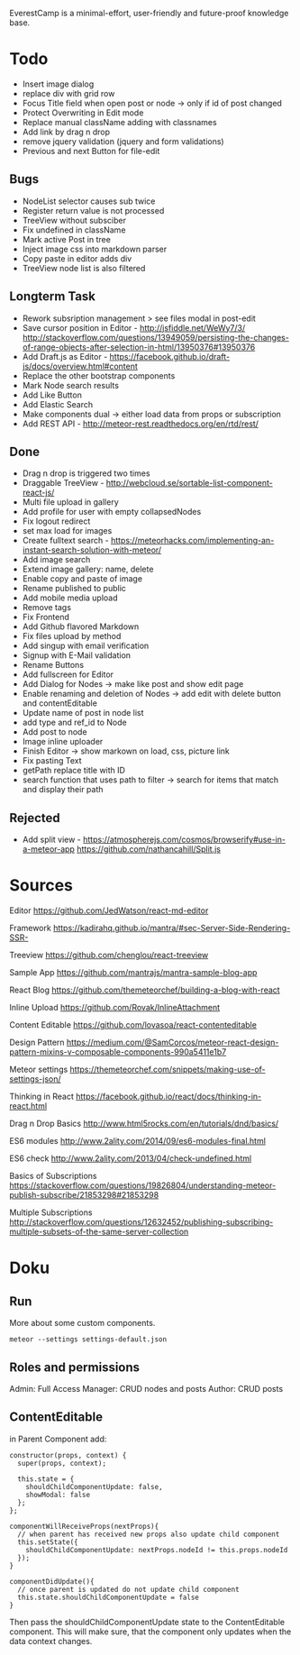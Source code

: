 EverestCamp is a minimal-effort, user-friendly and future-proof knowledge base.


# Todo

* Insert image dialog
* replace div with grid row
* Focus Title field when open post or node -> only if id of post changed
* Protect Overwriting in Edit mode
* Replace manual className adding with classnames
* Add link by drag n drop
* remove jquery validation (jquery and form validations)
* Previous and next Button for file-edit

## Bugs

* NodeList selector causes sub twice
* Register return value is not processed
* TreeView without subsciber
* Fix undefined in className
* Mark active Post in tree
* Inject image css into markdown parser
* Copy paste in editor adds div
* TreeView node list is also filtered

## Longterm Task

* Rework subsription management > see files modal in post-edit
* Save cursor position in Editor - http://jsfiddle.net/WeWy7/3/  http://stackoverflow.com/questions/13949059/persisting-the-changes-of-range-objects-after-selection-in-html/13950376#13950376
* Add Draft.js as Editor - https://facebook.github.io/draft-js/docs/overview.html#content
* Replace the other bootstrap components
* Mark Node search results
* Add Like Button
* Add Elastic Search
* Make components dual -> either load data from props or subscription
* Add REST API - http://meteor-rest.readthedocs.org/en/rtd/rest/

## Done

* Drag n drop is triggered two times
* Draggable TreeView - http://webcloud.se/sortable-list-component-react-js/
* Multi file upload in gallery
* Add profile for user with empty collapsedNodes
* Fix logout redirect
* set max load for images
* Create fulltext search - https://meteorhacks.com/implementing-an-instant-search-solution-with-meteor/
* Add image search
* Extend image gallery: name, delete
* Enable copy and paste of image
* Rename published to public
* Add mobile media upload
* Remove tags
* Fix Frontend
* Add Github flavored Markdown
* Fix files upload by method
* Add singup with email verification
* Signup with E-Mail validation
* Rename Buttons
* Add fullscreen for Editor
* Add Dialog for Nodes -> make like post and show edit page
* Enable renaming and deletion of Nodes -> add edit with delete button and contentEditable
* Update name of post in node list
* add type and ref_id to Node
* Add post to node
* Image inline uploader
* Finish Editor -> show markown on load, css, picture link
* Fix pasting Text
* getPath replace title with ID
* search function that uses path to filter -> search for items that match and display their path

## Rejected

* Add split view - https://atmospherejs.com/cosmos/browserify#use-in-a-meteor-app  https://github.com/nathancahill/Split.js

# Sources

Editor
https://github.com/JedWatson/react-md-editor

Framework
https://kadirahq.github.io/mantra/#sec-Server-Side-Rendering-SSR-

Treeview
https://github.com/chenglou/react-treeview

Sample App
https://github.com/mantrajs/mantra-sample-blog-app

React Blog
https://github.com/themeteorchef/building-a-blog-with-react

Inline Upload
https://github.com/Rovak/InlineAttachment

Content Editable
https://github.com/lovasoa/react-contenteditable

Design Pattern
https://medium.com/@SamCorcos/meteor-react-design-pattern-mixins-v-composable-components-990a5411e1b7

Meteor settings
https://themeteorchef.com/snippets/making-use-of-settings-json/

Thinking in React
https://facebook.github.io/react/docs/thinking-in-react.html

Drag n Drop Basics
http://www.html5rocks.com/en/tutorials/dnd/basics/

ES6 modules
http://www.2ality.com/2014/09/es6-modules-final.html

ES6 check
http://www.2ality.com/2013/04/check-undefined.html

Basics of Subscriptions
https://stackoverflow.com/questions/19826804/understanding-meteor-publish-subscribe/21853298#21853298

Multiple Subscriptions
http://stackoverflow.com/questions/12632452/publishing-subscribing-multiple-subsets-of-the-same-server-collection

# Doku

## Run

More about some custom components.

    meteor --settings settings-default.json

## Roles and permissions

Admin: Full Access
Manager: CRUD nodes and posts
Author: CRUD posts

## ContentEditable

in Parent Component add:

```
constructor(props, context) {
  super(props, context);

  this.state = {
    shouldChildComponentUpdate: false,
    showModal: false
  };
};

componentWillReceiveProps(nextProps){
  // when parent has received new props also update child component
  this.setState({
    shouldChildComponentUpdate: nextProps.nodeId != this.props.nodeId
  });
}

componentDidUpdate(){
  // once parent is updated do not update child component
  this.state.shouldChildComponentUpdate = false
}
```

Then pass the shouldChildComponentUpdate state to the ContentEditable component.
This will make sure, that the component only updates when the data context changes.

